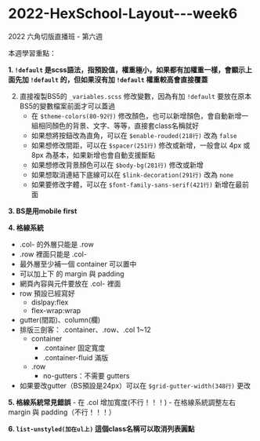 # 2022-HexSchool-Layout---week6

2022 六角切版直播班 - 第六週

本週學習重點：

<b>1. `!default` 是scss語法，指預設值，權重極小，如果都有加權重一樣，會顯示上面先加 `!default` 的，但如果沒有加 `!default` 權重較高會直接覆蓋</b>

2. 直接複製BS5的 `_variables.scss` 修改變數，因為有加 `!default` 要放在原本BS5的變數檔案前面才可以蓋過
   - 在 `$theme-colors(80-92行)` 修改顏色，也可以新增顏色，會自動新增一組相同顏色的背景、文字、等等，直接套class名稱就好
   - 如果想將按鈕改為直角，可以在 `$enable-rouded(218行)` 改為 `false`
   - 如果想修改間距，可以在 `$spacer(251行)` 修改或新增，一般會以 4px 或 8px 為基本，如果新增也會自動支援斷點
   - 如果想修改背景顏色可以在 `$body-bg(281行)` 修改或新增
   - 如果想取消連結下底線可以在 `$link-decoration(291行)` 改為 `none`
   - 如果要修改字體，可以在 `$font-family-sans-serif(421行)` 新增在最前面

<b>3. BS是用mobile first</b>

<b>4. 格線系統</b>
  - .col- 的外層只能是 .row
  - .row 裡面只能是 .col-
  - 最外層至少補一個 container 可以置中 
- 可以加上下 的 margin 與 padding
- 網頁內容與元件要放在 .col- 裡面
- row 預設已經寫好
    - dislpay:flex
    - flex-wrap:wrap
- gutter(間距)、column(欄)
- 排版三劍客： .container、.row、.col 1~12
    - container
        - .container 固定寬度
        - .container-fluid 滿版
    - .row
        - no-gutters：不需要 gutters
- 如果要改gutter（BS預設是24px）可以在 `$grid-gutter-width(348行)` 更改

<b>5. 格線系統常見錯誤</b>
    - 在 .col 增加寬度(不行！！！)
    - 在格線系統調整左右 margin 與 padding（不行！！！）

<b>6. `list-unstyled(加在ul上)` 這個class名稱可以取消列表圓點</b>
